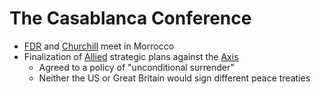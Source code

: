 # The Casablanca Conference
- [FDR](../people/roosevelt_franklin.md) and [Churchill](../people/churchill_winston.md) meet in Morrocco
- Finalization of [Allied](../entities/allies.md) strategic plans against the [Axis](../entities/axis.md)
    - Agreed to a policy of "unconditional surrender"
    - Neither the US or Great Britain would sign different peace treaties
